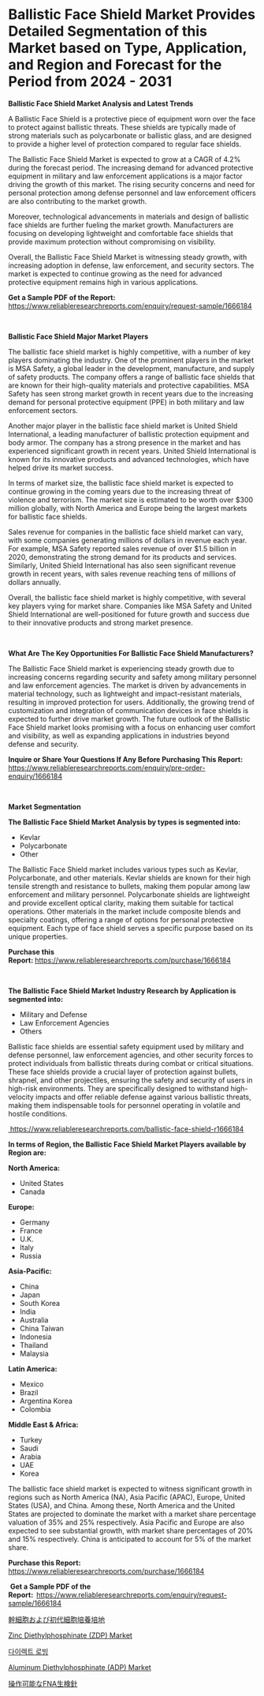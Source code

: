 <p><h1>Ballistic Face Shield Market Provides Detailed Segmentation of this Market based on Type, Application, and Region and Forecast for the Period from 2024 - 2031</h1></p><p><strong>Ballistic Face Shield Market Analysis and Latest Trends</strong></p>
<p><p>A Ballistic Face Shield is a protective piece of equipment worn over the face to protect against ballistic threats. These shields are typically made of strong materials such as polycarbonate or ballistic glass, and are designed to provide a higher level of protection compared to regular face shields.</p><p>The Ballistic Face Shield Market is expected to grow at a CAGR of 4.2% during the forecast period. The increasing demand for advanced protective equipment in military and law enforcement applications is a major factor driving the growth of this market. The rising security concerns and need for personal protection among defense personnel and law enforcement officers are also contributing to the market growth.</p><p>Moreover, technological advancements in materials and design of ballistic face shields are further fueling the market growth. Manufacturers are focusing on developing lightweight and comfortable face shields that provide maximum protection without compromising on visibility.</p><p>Overall, the Ballistic Face Shield Market is witnessing steady growth, with increasing adoption in defense, law enforcement, and security sectors. The market is expected to continue growing as the need for advanced protective equipment remains high in various applications.</p></p>
<p><strong>Get a Sample PDF of the Report:&nbsp;</strong> <a href="https://www.reliableresearchreports.com/enquiry/request-sample/1666184">https://www.reliableresearchreports.com/enquiry/request-sample/1666184</a></p>
<p>&nbsp;</p>
<p><strong>Ballistic Face Shield Major Market Players</strong></p>
<p><p>The ballistic face shield market is highly competitive, with a number of key players dominating the industry. One of the prominent players in the market is MSA Safety, a global leader in the development, manufacture, and supply of safety products. The company offers a range of ballistic face shields that are known for their high-quality materials and protective capabilities. MSA Safety has seen strong market growth in recent years due to the increasing demand for personal protective equipment (PPE) in both military and law enforcement sectors.</p><p>Another major player in the ballistic face shield market is United Shield International, a leading manufacturer of ballistic protection equipment and body armor. The company has a strong presence in the market and has experienced significant growth in recent years. United Shield International is known for its innovative products and advanced technologies, which have helped drive its market success.</p><p>In terms of market size, the ballistic face shield market is expected to continue growing in the coming years due to the increasing threat of violence and terrorism. The market size is estimated to be worth over $300 million globally, with North America and Europe being the largest markets for ballistic face shields.</p><p>Sales revenue for companies in the ballistic face shield market can vary, with some companies generating millions of dollars in revenue each year. For example, MSA Safety reported sales revenue of over $1.5 billion in 2020, demonstrating the strong demand for its products and services. Similarly, United Shield International has also seen significant revenue growth in recent years, with sales revenue reaching tens of millions of dollars annually.</p><p>Overall, the ballistic face shield market is highly competitive, with several key players vying for market share. Companies like MSA Safety and United Shield International are well-positioned for future growth and success due to their innovative products and strong market presence.</p></p>
<p>&nbsp;</p>
<p><strong>What Are The Key Opportunities For Ballistic Face Shield Manufacturers?</strong></p>
<p><p>The Ballistic Face Shield market is experiencing steady growth due to increasing concerns regarding security and safety among military personnel and law enforcement agencies. The market is driven by advancements in material technology, such as lightweight and impact-resistant materials, resulting in improved protection for users. Additionally, the growing trend of customization and integration of communication devices in face shields is expected to further drive market growth. The future outlook of the Ballistic Face Shield market looks promising with a focus on enhancing user comfort and visibility, as well as expanding applications in industries beyond defense and security.</p></p>
<p><strong>Inquire or Share Your Questions If Any Before Purchasing This Report:</strong> <a href="https://www.reliableresearchreports.com/enquiry/pre-order-enquiry/1666184">https://www.reliableresearchreports.com/enquiry/pre-order-enquiry/1666184</a></p>
<p>&nbsp;</p>
<p><strong>Market Segmentation</strong></p>
<p><strong>The Ballistic Face Shield Market Analysis by types is segmented into:</strong></p>
<p><ul><li>Kevlar</li><li>Polycarbonate</li><li>Other</li></ul></p>
<p><p>The Ballistic Face Shield market includes various types such as Kevlar, Polycarbonate, and other materials. Kevlar shields are known for their high tensile strength and resistance to bullets, making them popular among law enforcement and military personnel. Polycarbonate shields are lightweight and provide excellent optical clarity, making them suitable for tactical operations. Other materials in the market include composite blends and specialty coatings, offering a range of options for personal protective equipment. Each type of face shield serves a specific purpose based on its unique properties.</p></p>
<p><strong>Purchase this Report:&nbsp;</strong><a href="https://www.reliableresearchreports.com/purchase/1666184">https://www.reliableresearchreports.com/purchase/1666184</a></p>
<p>&nbsp;</p>
<p><strong>The Ballistic Face Shield Market Industry Research by Application is segmented into:</strong></p>
<p><ul><li>Military and Defense</li><li>Law Enforcement Agencies</li><li>Others</li></ul></p>
<p><p>Ballistic face shields are essential safety equipment used by military and defense personnel, law enforcement agencies, and other security forces to protect individuals from ballistic threats during combat or critical situations. These face shields provide a crucial layer of protection against bullets, shrapnel, and other projectiles, ensuring the safety and security of users in high-risk environments. They are specifically designed to withstand high-velocity impacts and offer reliable defense against various ballistic threats, making them indispensable tools for personnel operating in volatile and hostile conditions.</p></p>
<p><a href="https://www.reliableresearchreports.com/ballistic-face-shield-r1666184">&nbsp;https://www.reliableresearchreports.com/ballistic-face-shield-r1666184</a></p>
<p><strong>In terms of Region, the Ballistic Face Shield Market Players available by Region are:</strong></p>
<p>
    <p> <strong> North America: </strong>
        <ul>
            <li>United States</li>
            <li>Canada</li>
        </ul>
        </p> 
    <p> <strong> Europe: </strong>
        <ul>
            <li>Germany</li>
            <li>France</li>
            <li>U.K.</li>
            <li>Italy</li>
            <li>Russia</li>
        </ul>
        </p> 
    <p> <strong> Asia-Pacific: </strong>
        <ul>
            <li>China</li>
            <li>Japan</li>
            <li>South Korea</li>
            <li>India</li>
            <li>Australia</li>
            <li>China Taiwan</li>
            <li>Indonesia</li>
            <li>Thailand</li>
            <li>Malaysia</li>
        </ul>
        </p> 
    <p> <strong> Latin America: </strong>
        <ul>
            <li>Mexico</li>
            <li>Brazil</li>
            <li>Argentina Korea</li>
            <li>Colombia</li>
        </ul>
        </p> 
    <p> <strong> Middle East & Africa: </strong>
        <ul>
            <li>Turkey</li>
            <li>Saudi</li>
            <li>Arabia</li>
            <li>UAE</li>
            <li>Korea</li>
        </ul>
    </p>
    </p>
<p><p>The ballistic face shield market is expected to witness significant growth in regions such as North America (NA), Asia Pacific (APAC), Europe, United States (USA), and China. Among these, North America and the United States are projected to dominate the market with a market share percentage valuation of 35% and 25% respectively. Asia Pacific and Europe are also expected to see substantial growth, with market share percentages of 20% and 15% respectively. China is anticipated to account for 5% of the market share.</p></p>
<p><strong>Purchase this Report: </strong><a href="https://www.reliableresearchreports.com/purchase/1666184">https://www.reliableresearchreports.com/purchase/1666184</a></p>
<p>&nbsp;<strong>Get a Sample PDF of the Report:&nbsp;&nbsp;</strong><a href="https://www.reliableresearchreports.com/enquiry/request-sample/1666184">https://www.reliableresearchreports.com/enquiry/request-sample/1666184</a></p>
<p><strong></strong></p>
<p><p><a href="https://github.com/lrlmopnhwd79300/Market-Research-Report-List-2/blob/main/7762299139700.md">幹細胞および初代細胞培養培地</a></p><p><a href="https://github.com/WillieWoodard/Market-Research-Report-List-5/blob/main/zinc-diethylphosphinate-zdp-market.md">Zinc Diethylphosphinate (ZDP) Market</a></p><p><a href="https://github.com/njolsky1/Market-Research-Report-List-1/blob/main/4016030147625.md">다이렉트 로빙</a></p><p><a href="https://github.com/mabenkhyari11/Market-Research-Report-List-1/blob/main/aluminum-diethylphosphinate-adp-market.md">Aluminum Diethylphosphinate (ADP) Market</a></p><p><a href="https://github.com/EstelWisozk1/Market-Research-Report-List-2/blob/main/8334235139701.md">操作可能なFNA生検針</a></p></p>